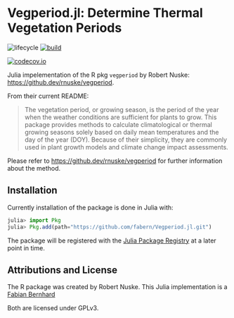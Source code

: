 # Vegperiod.jl: Determine Thermal Vegetation Periods

<!-- Tidyverse lifecycle badges, see https://www.tidyverse.org/lifecycle/ Uncomment or delete as needed. -->
![lifecycle](https://img.shields.io/badge/lifecycle-maturing-blue.svg)
[![build](https://github.com/fabern/Vegperiod.jl/workflows/CI/badge.svg)](https://github.com/fabern/Vegperiod.jl/actions?query=workflow%3ACI)
<!-- travis-ci.com badge, uncomment or delete as needed, depending on whether you are using that service. -->
<!-- [![Build Status](https://travis-ci.com/fabern/Vegperiod.jl.svg?branch=main)](https://travis-ci.com/fabern/Vegperiod.jl) -->
<!-- Coverage badge on codecov.io, which is used by default. -->
[![codecov.io](http://codecov.io/github/fabern/Vegperiod.jl/coverage.svg?branch=main)](http://codecov.io/github/fabern/Vegperiod.jl?branch=main)
<!-- Documentation -- uncomment or delete as needed -->
<!--
[![Documentation](https://img.shields.io/badge/docs-stable-blue.svg)](https://fabern.github.io/Vegperiod.jl/stable)
[![Documentation](https://img.shields.io/badge/docs-dev-blue.svg)](https://fabern.github.io/Vegperiod.jl/dev)
-->

Julia impelementation of the R pkg `vegperiod` by Robert Nuske: https://github.dev/rnuske/vegperiod.

From their current README:
> The vegetation period, or growing season, is the period of the year when the weather conditions are sufficient for plants to grow. This package provides methods to calculate climatological or thermal growing seasons solely based on daily mean temperatures and the day of the year (DOY). Because of their simplicity, they are commonly used in plant growth models and climate change impact assessments.

Please refer to https://github.dev/rnuske/vegperiod for further information about the method.

## Installation
Currently installation of the package is done in Julia with:
```julia
julia> import Pkg
julia> Pkg.add(path="https://github.com/fabern/Vegperiod.jl.git")
```
The package will be registered with the [Julia Package Registry](https://github.com/JuliaRegistries/General) at a later point in time.

## Attributions and License
The R package was created by Robert Nuske. This Julia implementation is a [Fabian Bernhard](https://orcid.org/0000-0003-0338-0961)

Both are licensed under GPLv3.

